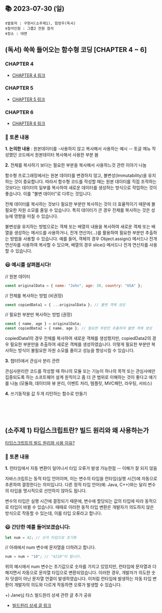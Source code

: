 ## 📚 2023-07-30 (일)

    ❣️발표자 : 구현서(소주제1), 함정우(독서)
    ❣️참석인원 : 그룹2 전원 참석
    ❣️장소 : 대면

## (독서) 쏙쏙 들어오는 함수형 코딩 [CHAPTER 4 ~ 6]

### CHAPTER 4

- [CHAPTER 4 링크](https://github.com/JeongwooHam/FE_Study_Logs/blob/master/💫%20mobi/5.%20community-path2/📖%20Grokking%20Simplicity/ch04/ch4.md)

### CHAPTER 5

- [CHAPTER 5 링크](https://github.com/JeongwooHam/FE_Study_Logs/blob/master/💫%20mobi/5.%20community-path2/📖%20Grokking%20Simplicity/ch05/ch5.md)

### CHAPTER 6

- [CHAPTER 6 링크](https://github.com/JeongwooHam/FE_Study_Logs/blob/master/💫%20mobi/5.%20community-path2/📖%20Grokking%20Simplicity/ch06/ch6.md)

### 👥 토론 내용

**1. 논의한 내용** : 원본데이터를 -사용하지 않고 복사해서 사용하는 예시 -- 토글 메뉴 작성했던 코드에서 원본데이터 복사해서 사용한 부분 봄<br/>

**2.** 전체를 복사하기 보다는 필요한 부분을 복사해서 사용하느것 관련 이야기 나눔

함수형 프로그래밍에서는 원본 데이터를 변경하지 않고, 불변성(Immutability)을 유지하는 것이 중요합니다.
따라서 함수형 코드를 작성할 때는 원본 데이터를 직접 조작하는 것보다는 데이터의 일부를 복사하여 새로운 데이터를 생성하는 방식으로 작업하는 것이 좋습니다.
이를 "불변 데이터"로 다루는 것입니다.

전체 데이터를 복사하는 것보다 필요한 부분만 복사하는 것이 더 효율적이기 때문에 불필요한 자원 소모를 줄일 수 있습니다.
특히 데이터가 큰 경우 전체를 복사하는 것은 성능에 영향을 미칠 수 있습니다.

불변성을 유지하는 방법으로는 객체 또는 배열의 내용을 복사하여 새로운 객체 또는 배열을 생성하는 메서드를 사용하거나,
전개 연산자(...)를 활용하여 필요한 부분만 추출하는 방법을 사용할 수 있습니다.
예를 들어, 객체의 경우 Object.assign() 메서드나 전개 연산자를 사용하여 복사할 수 있으며, 배열의 경우 slice() 메서드나 전개 연산자를 사용할 수 있습니다.

### 😃 예시를 살펴봅시다!

// 원본 데이터

```jsx
const originalData = { name: "John", age: 30, country: "USA" };
```

// 전체를 복사하는 방법 (비권장)

```jsx
const copiedData1 = { ...originalData }; // 불변 객체 생성
```

// 필요한 부분만 복사하는 방법 (권장)

```jsx
const { name, age } = originalData;
const copiedData2 = { name, age }; // 필요한 부분만 추출하여 불변 객체 생성
```

copiedData1의 경우 전체를 복사하여 새로운 객체를 생성했지만, copiedData2의 경우 필요한 부분만을 추출하여 새로운 객체를 생성하였습니다.
이렇게 필요한 부분만 복사하는 방식이 불필요한 자원 소모를 줄이고 성능을 향상시킬 수 있습니다.

**3.** 챕터5에서 관심사 분리 관련

관심사분리란 코드를 작성할 때 하나의 모듈 또는 기능이 하나의 목적 또는 관심사에만 집중되도록 하는 소프트웨어 설계 원칙이고
좀 더 큰 범위로 이해하는 것이 좋다고 얘기를 나눔
(모듈화, 데이터와 뷰 분리, 이벤트 처리, 템플릿, MVC패턴, 라우팅, 서비스)

**4.** 쓰기동작을 값 두개 리턴하는 함수로 만들기

<br/>
<br/>
<br/>

## (소주제 1) 타입스크립트란? 빌드 원리와 왜 사용하는가

[타입스크립트의 빌드 원리와 사용 이유?](https://github.com/mobi-community/mobi-path-typescript/blob/Cathy/1주차/1-타입스크립트란.md)

### 👥 토론 내용

**1.** 런타임에서 자동 변환이 일어나서 타입 오류가 발생 가능한점 -- 이해가 잘 되지 않음

자바스크립트는 동적 타입 언어이며, 이는 변수의 타입을 런타임(실행 시간)에 자동으로 추론하여 결정한다는 의미입니다. 다른 정적 타입 언어(예: Java, C++)와는 달리 변수의 타입을 명시적으로 선언하지 않아도 됩니다.

변수의 타입은 실행 시간에 결정되기 때문에, 변수에 할당되는 값의 타입에 따라 동적으로 타입이 바뀔 수 있습니다. 때때로 이러한 동적 타입 변환은 개발자가 의도하지 않은 방식으로 작동할 수 있는데, 이를 타입 오류라고 합니다.

### 😃 간단한 예를 들어보겠습니다:

```jsx
let num = 42; // 숫자 타입으로 초기화
```

// 아래에서 num 변수에 문자열을 더하려고 합니다.

```jsx
num = num + "10"; // "4210"이 됩니다.
```

위의 예시에서 num 변수는 초기값으로 숫자를 가지고 있었지만, 런타임에 문자열과 더해지면서 자동으로 문자열 타입으로 변환되었습니다. 이러한 경우, 개발자가 의도한 숫자 덧셈이 아닌 문자열 연결이 발생하였습니다. 이처럼 런타임에 발생하는 자동 타입 변환이 개발자의 의도와 다르게 작동하면 오류가 발생할 수 있습니다.

+) Jane님 타스 빌드원리 상세 관련 글 추가 공유<br/>

- [빌드원리 상세 글 링크](https://github.com/JeongwooHam/FE_Study_Logs/blob/master/💫%20mobi/5.%20community-path2/🗂%EF%B8%8F%20Topic%20Study/1.%20What's%20TypeScript/studyNote.md)
